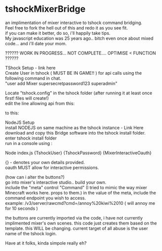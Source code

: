 # tshockMixerBridge
an implimentation of mixer interactive to tshock command bridging.  
Feel free to fork the hell out of this and redo it as you see fit.  
if you can make it better, do so, i'll happily take tips.  
My javascript education was 25 years ago.. bitch even once about mixed code... and i'll date your mom.  
  
?????? WORK IN PROGRESS... NOT COMPLETE.... OPTIMISE < FUNCTION ??????  
  
TShock Setup - link here  
Create User in tshock ( MUST BE IN GAME!! ) for api calls using the following command in chat.  
"user add Mixer supersecretpassword123 superadmin"  
  
Locate "tshock.config" in the tshock folder (after running it at least once first! files will create!)  
edit the line allowing api from this:  
  
to this:  
  
  
  
NodeJS Setup  
install NODEJS on same machine as the tshock instance - Link Here  
download and copy this Bridge software into the tshock install folder.  
enter tshock install folder  
run in a console using :  
  
Node index.js {TshockUser} {TshockPassword} {MixerInteractiveOauth}  
  
{} - denotes your own details provided.  
oauth MUST allow for interactive permissions.  
  
(how can i alter the buttons?)  
go into mixer's interactive studio.. build your own.  
include the "meta" control "Command" (I tried to mimic the way mixer Minecraft works here. props to them.)
in the value of the meta, include the command endpoint you wish to access.  
example: /v3/server/rawcmd?cmd=/annoy%20kiwi%2010 ( will annoy me for 10 seconds )

the buttons are currently imported via the code, i have not currently implimented mixer's own scenes. this code just creates them based on the template. this WILL be changing. current target of all abuse is the user name of the tshock login.
  
Have at it folks, kinda simpole really eh?  

